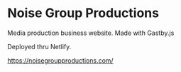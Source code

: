 # Noise Group Productions

Media production business website. Made with Gastby.js

Deployed thru Netlify.

https://noisegroupproductions.com/

